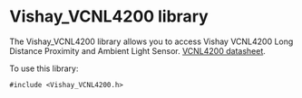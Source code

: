 # Vishay_VCNL4200 library

The Vishay_VCNL4200 library allows you to access Vishay VCNL4200 Long Distance Proximity and Ambient Light Sensor. [VCNL4200 datasheet](https://www.vishay.com/docs/84430/vcnl4200.pdf).

To use this library:

```
#include <Vishay_VCNL4200.h>
```
